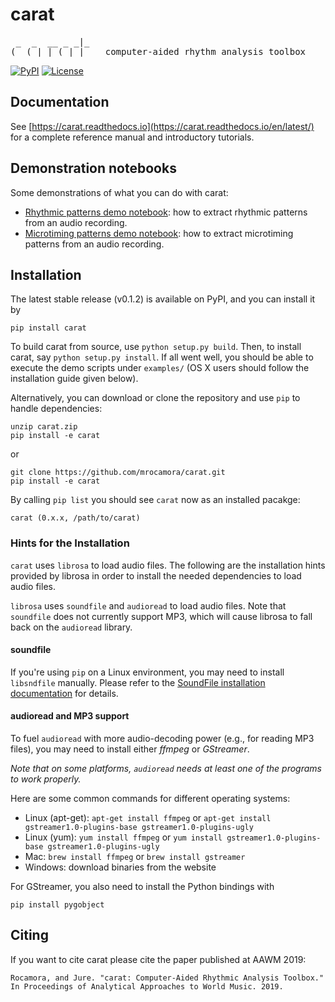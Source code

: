 carat
=====
<pre>
 _  _  __ _ _|_
(_ (_| | (_| |_   computer-aided rhythm analysis toolbox
</pre>


[![PyPI](https://img.shields.io/pypi/v/carat.svg)](https://pypi.python.org/pypi/carat)
[![License](https://img.shields.io/github/license/mrocamora/carat.svg)](https://github.com/mrocamora/carat/blob/master/LICENSE.md)


Documentation
-------------
See [https://carat.readthedocs.io](https://carat.readthedocs.io/en/latest/) for a complete reference manual and introductory tutorials.


Demonstration notebooks
-----------------------
Some demonstrations of what you can do with carat:

* [Rhythmic patterns demo notebook](http://nbviewer.ipython.org/github/mrocamora/carat/blob/master/examples/carat_rhythmic_patterns_demo.ipynb): how to extract rhythmic patterns from an audio recording.
* [Microtiming patterns demo notebook](http://nbviewer.ipython.org/github/mrocamora/carat/blob/master/examples/carat_microtiming_patterns_demo.ipynb): how to extract microtiming patterns from an audio recording.


Installation
------------

The latest stable release (v0.1.2) is available on PyPI, and you can install it by
```
pip install carat
```

To build carat from source, use `python setup.py build`.
Then, to install carat, say `python setup.py install`.
If all went well, you should be able to execute the demo scripts under `examples/`
(OS X users should follow the installation guide given below).

Alternatively, you can download or clone the repository and use `pip` to handle dependencies:

```
unzip carat.zip
pip install -e carat
```
or
```
git clone https://github.com/mrocamora/carat.git
pip install -e carat
```

By calling `pip list` you should see `carat` now as an installed pacakge:
```
carat (0.x.x, /path/to/carat)
```

### Hints for the Installation

`carat` uses `librosa` to load audio files. The following are the installation hints provided by librosa in order to install the needed dependencies to load audio files. 

`librosa` uses `soundfile` and `audioread` to load audio files.
Note that `soundfile` does not currently support MP3, which will cause librosa to
fall back on the `audioread` library.

#### soundfile

If you're using `pip` on a Linux environment, you may need to install `libsndfile`
manually.  Please refer to the [SoundFile installation documentation](https://pysoundfile.readthedocs.io/#installation) for details.

#### audioread and MP3 support

To fuel `audioread` with more audio-decoding power (e.g., for reading MP3 files),
you may need to install either *ffmpeg* or *GStreamer*.

*Note that on some platforms, `audioread` needs at least one of the programs to work properly.*

Here are some common commands for different operating systems:

* Linux (apt-get): `apt-get install ffmpeg` or `apt-get install gstreamer1.0-plugins-base gstreamer1.0-plugins-ugly`
* Linux (yum): `yum install ffmpeg` or `yum install gstreamer1.0-plugins-base gstreamer1.0-plugins-ugly`
* Mac: `brew install ffmpeg` or `brew install gstreamer`
* Windows: download binaries from the website

For GStreamer, you also need to install the Python bindings with
```
pip install pygobject
```

Citing
------

If you want to cite carat please cite the paper published at AAWM 2019:

    Rocamora, and Jure. "carat: Computer-Aided Rhythmic Analysis Toolbox." In Proceedings of Analytical Approaches to World Music. 2019.
